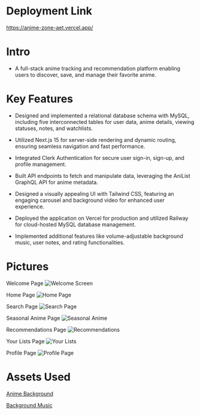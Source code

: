 # Deployment Link
https://anime-zone-aet.vercel.app/ 

# Intro
 - A full-stack anime tracking and recommendation platform enabling users to discover, save, and manage their favorite anime.

# Key Features
- Designed and implemented a relational database schema with MySQL, including five interconnected tables for user data, anime details, viewing statuses, notes, and watchlists.

- Utilized Next.js 15 for server-side rendering and dynamic routing, ensuring seamless navigation and fast performance.

- Integrated Clerk Authentication for secure user sign-in, sign-up, and profile management.

- Built API endpoints to fetch and manipulate data, leveraging the AniList GraphQL API for anime metadata.

- Designed a visually appealing UI with Tailwind CSS, featuring an engaging carousel and background video for enhanced user experience.

- Deployed the application on Vercel for production and utilized Railway for cloud-hosted MySQL database management.

- Implemented additional features like volume-adjustable background music, user notes, and rating functionalities.

# Pictures 
Welcome Page
![Welcome Screen](https://github.com/user-attachments/assets/3555aec4-4286-468e-8991-4b69944b9500)

Home Page
![Home Page](https://github.com/user-attachments/assets/09e4ffd6-dc64-4975-a629-b213592f56c9)

Search Page
![Search Page](https://github.com/user-attachments/assets/7c084c3e-0169-4376-951c-63f4b66f51aa)

Seasonal Anime Page
![Seasonal Anime](https://github.com/user-attachments/assets/dabfe6b5-1a9b-4ae2-b920-454d9735b802)

Recommendations Page
![Recommendations](https://github.com/user-attachments/assets/89294649-3fd7-4daf-8f1d-770ba5bf99b8)

Your Lists Page
![Your Lists](https://github.com/user-attachments/assets/026a823c-1f5c-4f62-b63d-0b4849d554e1)

Profile Page
![Profile Page](https://github.com/user-attachments/assets/03b02172-44ae-4c30-8273-6bec6d0b0186)

# Assets Used
[Anime Background](https://pixabay.com/videos/train-ride-girl-sunset-anime-90408/)

[Background Music](https://pixabay.com/music/beats-free-lofi-type-beat-evening-stroll-209514/)



